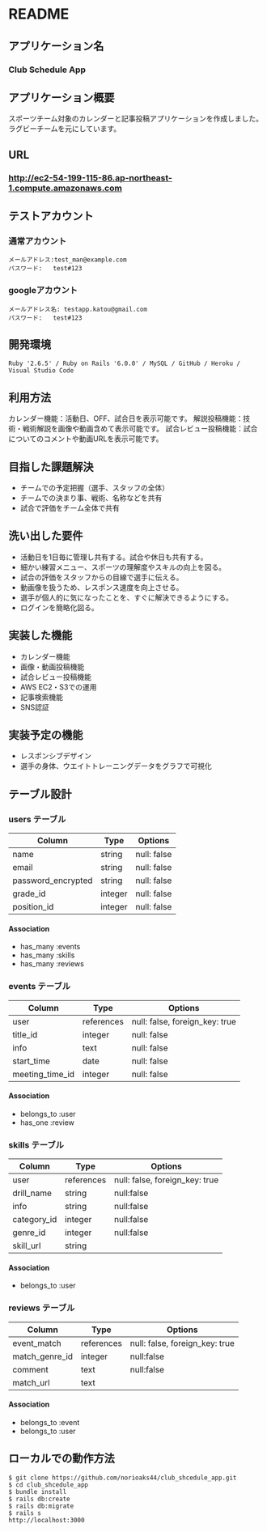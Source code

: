 # README

## アプリケーション名
  ### Club Schedule App

## アプリケーション概要
  スポーツチーム対象のカレンダーと記事投稿アプリケーションを作成しました。
  ラグビーチームを元にしています。
## URL

  ### **http://ec2-54-199-115-86.ap-northeast-1.compute.amazonaws.com**

## テストアカウント
### 通常アカウント
    メールアドレス:test_man@example.com
    パスワード:   test#123
### googleアカウント
    メールアドレス名: testapp.katou@gmail.com
    パスワード:   test#123

## 開発環境
    Ruby '2.6.5' / Ruby on Rails '6.0.0' / MySQL / GitHub / Heroku / Visual Studio Code

## 利用方法
  カレンダー機能：活動日、OFF、試合日を表示可能です。
  解説投稿機能：技術・戦術解説を画像や動画含めて表示可能です。
  試合レビュー投稿機能：試合についてのコメントや動画URLを表示可能です。

## 目指した課題解決
  - チームでの予定把握（選手、スタッフの全体）
  - チームでの決まり事、戦術、名称などを共有
  - 試合で評価をチーム全体で共有

## 洗い出した要件
  - 活動日を1日毎に管理し共有する。試合や休日も共有する。
  - 細かい練習メニュー、スポーツの理解度やスキルの向上を図る。
  - 試合の評価をスタッフからの目線で選手に伝える。
  - 動画像を扱うため、レスポンス速度を向上させる。
  - 選手が個人的に気になったことを、すぐに解決できるようにする。
  - ログインを簡略化図る。

## 実装した機能
  - カレンダー機能
  - 画像・動画投稿機能
  - 試合レビュー投稿機能
  - AWS EC2・S3での運用
  - 記事検索機能
  - SNS認証


## 実装予定の機能
  - レスポンシブデザイン
  - 選手の身体、ウエイトトレーニングデータをグラフで可視化

## テーブル設計

### users テーブル

| Column              | Type    | Options     |
| ------------------- | ------- | ----------- |
| name                | string  | null: false |
| email               | string  | null: false |
| password_encrypted  | string  | null: false |
| grade_id            | integer | null: false |
| position_id         | integer | null: false |

#### Association
- has_many :events
- has_many :skills
- has_many :reviews

### events テーブル

| Column          | Type       | Options                        |
| --------------- | ---------- | ------------------------------ |
| user            | references | null: false, foreign_key: true |
| title_id        | integer    | null: false                    |
| info            | text       | null: false                    |
| start_time      | date       | null: false                    |
| meeting_time_id | integer    | null: false                    |

#### Association

- belongs_to :user
- has_one :review

### skills テーブル

| Column          | Type       | Options                        |
| --------------- | ---------- | ------------------------------ |
| user            | references | null: false, foreign_key: true |
| drill_name      | string     | null:false                     |
| info            | string     | null:false                     |
| category_id     | integer    | null:false                     |
| genre_id        | integer    | null:false                     |
| skill_url       | string     |                                |

#### Association
- belongs_to :user

### reviews テーブル

| Column          | Type       | Options                        |
| --------------- | ---------- | ------------------------------ |
| event_match     | references | null: false, foreign_key: true |
| match_genre_id  | integer    | null:false                     |
| comment         | text       | null:false                     |
| match_url       | text       |                                |

#### Association
- belongs_to :event
- belongs_to :user

## ローカルでの動作方法
    $ git clone https://github.com/norioaks44/club_shcedule_app.git
    $ cd club_shcedule_app
    $ bundle install
    $ rails db:create
    $ rails db:migrate
    $ rails s
    http://localhost:3000